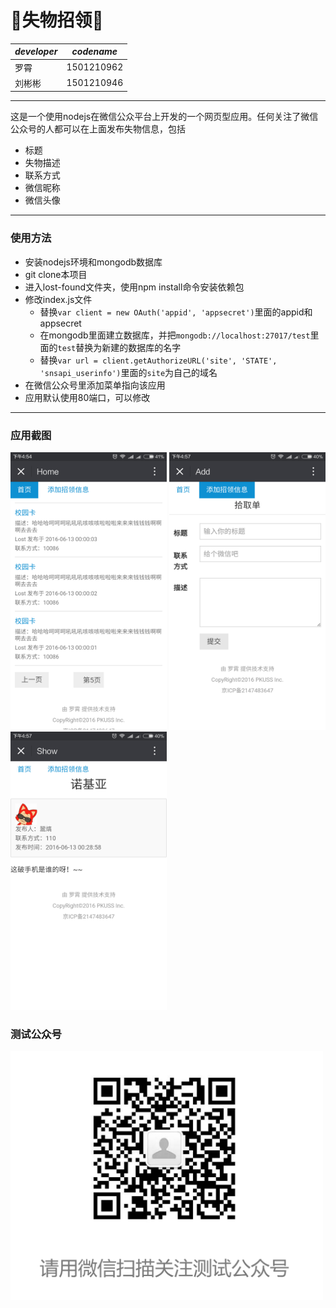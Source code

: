 # :imp:失物招领:imp:

| *developer* | *codename* |
|---|---|
|罗霄|1501210962|
|刘彬彬|1501210946|

---

这是一个使用nodejs在微信公众平台上开发的一个网页型应用。任何关注了微信公众号的人都可以在上面发布失物信息，包括

- 标题
- 失物描述
- 联系方式
- 微信昵称
- 微信头像

---

### 使用方法

- 安装nodejs环境和mongodb数据库
- git clone本项目
- 进入lost-found文件夹，使用npm install命令安装依赖包
- 修改index.js文件
  - 替换`var client = new OAuth('appid', 'appsecret')`里面的appid和appsecret
  - 在mongodb里面建立数据库，并把`mongodb://localhost:27017/test`里面的`test`替换为新建的数据库的名字
  - 替换`var url = client.getAuthorizeURL('site', 'STATE', 'snsapi_userinfo')`里面的`site`为自己的域名
- 在微信公众号里添加菜单指向该应用
- 应用默认使用80端口，可以修改

---

### 应用截图

<img src="https://raw.githubusercontent.com/lostinscau/lost-found/master/screenshots/home.png" width="250"/>
<img src="https://raw.githubusercontent.com/lostinscau/lost-found/master/screenshots/add.png" width="250"/>
<img src="https://raw.githubusercontent.com/lostinscau/lost-found/master/screenshots/show.png" width="250"/>

### 测试公众号

<img src="https://raw.githubusercontent.com/lostinscau/lost-found/master/screenshots/2code.png" width="500"/>

